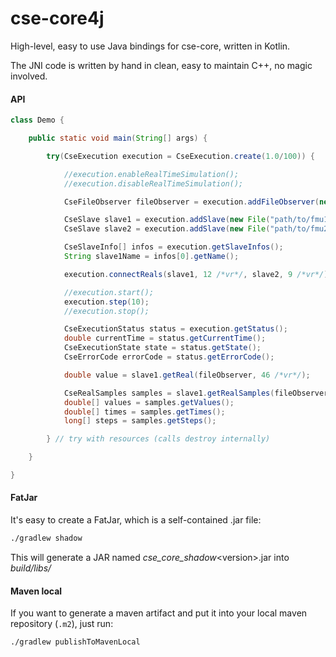 # cse-core4j

High-level, easy to use Java bindings for cse-core, written in Kotlin.

The JNI code is written by hand in clean, easy to maintain C++, no magic involved. 


#### API

```java
class Demo {

    public static void main(String[] args) {

        try(CseExecution execution = CseExecution.create(1.0/100)) {

            //execution.enableRealTimeSimulation();
            //execution.disableRealTimeSimulation();

            CseFileObserver fileObserver = execution.addFileObserver(new File("results"));

            CseSlave slave1 = execution.addSlave(new File("path/to/fmu1.fmu"));
            CseSlave slave2 = execution.addSlave(new File("path/to/fmu2.fmu"));

            CseSlaveInfo[] infos = execution.getSlaveInfos();
            String slave1Name = infos[0].getName();

            execution.connectReals(slave1, 12 /*vr*/, slave2, 9 /*vr*/);

            //execution.start();
            execution.step(10);
            //execution.stop();

            CseExecutionStatus status = execution.getStatus();
            double currentTime = status.getCurrentTime();
            CseExecutionState state = status.getState();
            CseErrorCode errorCode = status.getErrorCode();

            double value = slave1.getReal(fileObserver, 46 /*vr*/);

            CseRealSamples samples = slave1.getRealSamples(fileObserver, 46 /*vr*/, 0, 5);
            double[] values = samples.getValues();
            double[] times = samples.getTimes();
            long[] steps = samples.getSteps();

        } // try with resources (calls destroy internally)

    }

}
```

#### FatJar

It's easy to create a FatJar, which is a self-contained .jar file: 
```bash
./gradlew shadow
```
This will generate a JAR named _cse_core_shadow_\<version\>.jar into _build/libs/_

#### Maven local

If you want to generate a maven artifact and put it into your local maven repository (`.m2`), just run:
```bash
./gradlew publishToMavenLocal
```